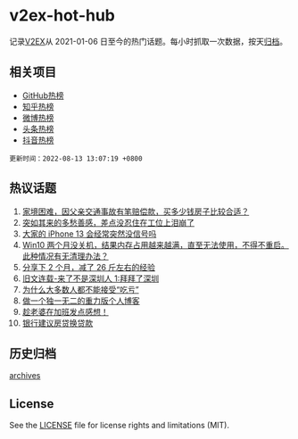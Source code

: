 # v2ex-hot-hub

 记录[V2EX](https://www.v2ex.com/)从 2021-01-06 日至今的热门话题。每小时抓取一次数据，按天[归档](archives)。
 
 ## 相关项目

- [GitHub热榜](https://github.com/lonnyzhang423/github-hot-hub)
- [知乎热榜](https://github.com/lonnyzhang423/zhihu-hot-hub)
- [微博热榜](https://github.com/lonnyzhang423/weibo-hot-hub)
- [头条热榜](https://github.com/lonnyzhang423/toutiao-hot-hub)
- [抖音热榜](https://github.com/lonnyzhang423/douyin-hot-hub)


 `更新时间：2022-08-13 13:07:19 +0800`

## 热议话题

1. [家境困难，因父亲交通事故有笔赔偿款，买多少钱房子比较合适？](https://www.v2ex.com/t/872557)
1. [突如其来的多愁善感，差点没忍住在工位上泪崩了](https://www.v2ex.com/t/872445)
1. [大家的 iPhone 13 会经常突然没信号吗](https://www.v2ex.com/t/872419)
1. [Win10 两个月没关机，结果内存占用越来越满，直至无法使用，不得不重启。此种情况有无清理办法？](https://www.v2ex.com/t/872440)
1. [分享下 2 个月，减了 26 斤左右的经验](https://www.v2ex.com/t/872575)
1. [旧文连载-来了不是深圳人 1:拜拜了深圳](https://www.v2ex.com/t/872425)
1. [为什么大多数人都不能接受“吃亏”](https://www.v2ex.com/t/872441)
1. [做一个独一无二的重力版个人博客](https://www.v2ex.com/t/872434)
1. [趁老婆在加班发点感想！](https://www.v2ex.com/t/872515)
1. [银行建议房贷换贷款](https://www.v2ex.com/t/872465)

## 历史归档

[archives](archives)

## License

See the [LICENSE](LICENSE) file for license rights and limitations (MIT).
